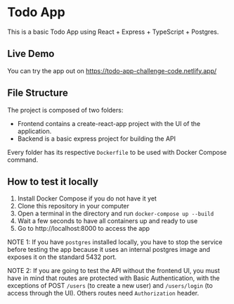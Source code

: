 # Todo App
This is a basic Todo App using React + Express + TypeScript + Postgres.

## Live Demo
You can try the app out on https://todo-app-challenge-code.netlify.app/

## File Structure
The project is composed of two folders: 
* Frontend contains a create-react-app project with the UI of the application. 
* Backend is a basic express project for building the API

Every folder has its respective `Dockerfile` to be used with Docker Compose command.

## How to test it locally
1.  Install Docker Compose if you do not have it yet
2. Clone this repository in your computer
3. Open a terminal in the directory and run `docker-compose up --build`
4. Wait a few seconds to have all containers up and ready to use
5. Go to http://localhost:8000 to access the app

NOTE 1: If you have `postgres` installed locally, you have to stop the service before testing the app because it uses an internal postgres image and exposes it on the standard 5432 port.

NOTE 2: If you are going to test the API without the frontend UI, you must have in mind that routes are protected with Basic Authentication, with the exceptions of POST `/users` (to create a new user) and `/users/login` (to access through the UI). Others routes need `Authorization` header.
